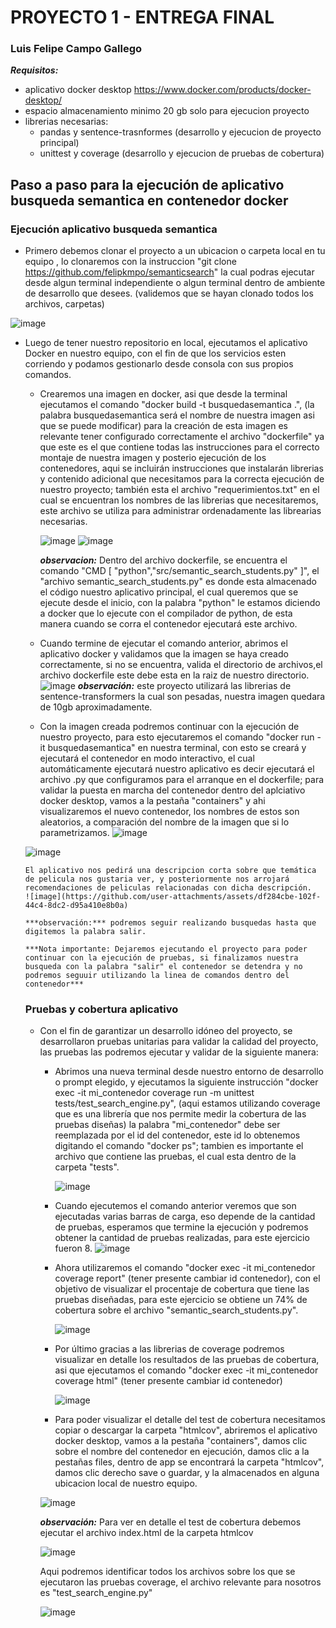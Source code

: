 # PROYECTO 1 - ENTREGA FINAL
### Luis Felipe Campo Gallego

***Requisitos:*** 
- aplicativo docker desktop https://www.docker.com/products/docker-desktop/
- espacio almacenamiento minimo 20 gb solo para ejecucion proyecto
- librerias necesarias:
   - pandas y sentence-trasnformes (desarrollo y ejecucion de proyecto principal)
   - unittest y coverage (desarrollo y ejecucion de pruebas de cobertura) 
  
## Paso a paso para la ejecución de aplicativo busqueda semantica en contenedor docker
### Ejecución aplicativo busqueda semantica
- Primero debemos clonar el proyecto a un ubicacion o carpeta local en tu equipo , lo clonaremos con la instruccion "git clone https://github.com/felipkmpo/semanticsearch" la cual podras ejecutar desde algun terminal independiente o algun terminal dentro de ambiente de desarrollo que desees. (validemos que se hayan clonado todos los archivos, carpetas)

![image](https://github.com/user-attachments/assets/77b79883-822f-4f94-a35c-73c6929ad287)

- Luego de tener nuestro repositorio en local, ejecutamos el aplicativo Docker en nuestro equipo, con el fin de que los servicios esten corriendo y podamos gestionarlo desde consola con sus propios comandos.
  
    - Crearemos una imagen en docker, asi que desde la terminal ejecutamos el comando "docker build -t busquedasemantica .", (la palabra busquedasemantica será el nombre de nuestra imagen asi que se puede 
      modificar) para la creación de esta imagen es relevante tener configurado correctamente el archivo "dockerfile" ya que este es el que contiene todas las instrucciones para el correcto montaje de nuestra 
      imagen y posterio ejecución de los contenedores, aqui se incluirán instrucciones que instalarán librerias y contenido adicional que necesitamos para la correcta ejecución de nuestro proyecto; también 
      esta el archivo "requerimientos.txt" en el cual se encuentran los nombres de las librerias que necesitaremos, este archivo se utiliza para administrar ordenadamente las librearias necesarias.
  
      ![image](https://github.com/user-attachments/assets/f290ba7f-6f74-4b4a-9f55-b14cc9cbf004)
      ![image](https://github.com/user-attachments/assets/857fbddf-9ebf-4409-943d-8296bf5e9cb8)

        ***observacion:*** Dentro del archivo dockerfile, se encuentra el comando "CMD [ "python","src/semantic_search_students.py" ]", el "archivo semantic_search_students.py" es donde esta almacenado
        el código nuestro aplicativo principal, el cual queremos que se ejecute desde el inicio, con la palabra "python" le estamos diciendo a docker que lo ejecute con el compilador de python, de esta manera 
        cuando se corra el contenedor ejecutará este archivo.
    - Cuando termine de ejecutar el comando anterior, abrimos el aplicativo docker y validamos que la imagen  se haya creado correctamente, si no se encuentra, valida el directorio de archivos,el archivo 
    dockerfile este debe esta en la raiz de nuestro directorio.
      ![image](https://github.com/user-attachments/assets/ae2aaf60-44b3-4ac1-8b3f-494bd6080315)
        ***observación:*** este proyecto utilizará las librerias de sentence-transformers la cual son pesadas, nuestra imagen quedara de 10gb aproximadamente.
    - Con la imagen creada podremos continuar con la ejecución de nuestro proyecto, para esto ejecutaremos el comando "docker run -it busquedasemantica" en nuestra terminal, con esto se creará y ejecutará el 
     contenedor en modo interactivo, el cual automáticamente ejecutará nuestro aplicativo es decir ejecutará el archivo .py que configuramos para el arranque en el dockerfile; para validar la puesta en marcha 
     del contenedor dentro del aplciativo docker desktop, vamos a la pestaña "containers" y ahi visualizaremos el nuevo contenedor, los nombres de estos son aleatorios, a comparación del nombre de la imagen 
     que si lo parametrizamos.
     ![image](https://github.com/user-attachments/assets/a998316a-bb5d-4448-8471-9818cd08138c)

     ![image](https://github.com/user-attachments/assets/1b04d739-d643-4066-99d4-54288761c489)

      El aplicativo nos pedirá una descripcion corta sobre que temática de pelicula nos gustaria ver, y posteriormente nos arrojará recomendaciones de peliculas relacionadas con dicha descripción.
      ![image](https://github.com/user-attachments/assets/df284cbe-102f-44c4-8dc2-d95a410e8b0a)

      ***observación:*** podremos seguir realizando busquedas hasta que digitemos la palabra salir.
 
      ***Nota importante: Dejaremos ejecutando el proyecto para poder continuar con la ejecución de pruebas, si finalizamos nuestra busqueda con la palabra "salir" el contenedor se detendra y no
      podremos seguuir utilizando la linea de comandos dentro del contenedor***

  ### Pruebas y cobertura aplicativo

   - Con el fin de garantizar un desarrollo idóneo del proyecto, se desarrollaron pruebas unitarias para validar la calidad del proyecto, las pruebas las podremos ejecutar y validar de la siguiente manera:
     
        - Abrimos una nueva terminal desde nuestro entorno de desarrollo o prompt elegido, y ejecutamos la siguiente instrucción "docker exec -it mi_contenedor coverage run -m unittest 
          tests/test_search_engine.py", (aqui estamos utilizando coverage que es una librería que nos permite medir la cobertura de las pruebas diseñas) la palabra "mi_contenedor" debe ser reemplazada por el 
          id del contenedor, este id lo obtenemos digitando el comando "docker ps"; tambien es importante el archivo que contiene las pruebas, el cual esta dentro de la carpeta "tests".
  
          ![image](https://github.com/user-attachments/assets/2b1ad691-c2c6-4761-ba53-7a5c9b2e33a2)

        - Cuando ejecutemos el comando anterior veremos que son ejecutadas varias barras de carga, eso depende de la cantidad de pruebas, esperamos que termine la ejecución y podremos obtener la cantidad
          de pruebas realizadas, para este ejercicio fueron 8.
          ![image](https://github.com/user-attachments/assets/8cfcc494-6d91-473e-be10-12bd21757937)

        - Ahora utilizaremos el comando "docker exec -it mi_contenedor coverage report" (tener presente cambiar id contenedor), con el objetivo de visualizar el procentaje de cobertura que tiene las pruebas
          diseñadas, para este ejercicio se obtiene un 74% de cobertura sobre el archivo "semantic_search_students.py".

          ![image](https://github.com/user-attachments/assets/4f204491-e8f1-44d1-9904-a11cb824d5cd)

        - Por último gracias a las librerias de coverage podremos visualizar en detalle los resultados de las pruebas de cobertura, asi que ejecutamos el comando "docker exec -it mi_contenedor  coverage html"
          (tener presente cambiar id contenedor)
          
          ![image](https://github.com/user-attachments/assets/ba054312-fa92-46f3-9a78-3e74d9d9d0af)

        - Para poder visualizar el detalle del test de cobertura necesitamos copiar o descargar la carpeta "htmlcov", abriremos el aplicativo docker desktop, vamos a la pestaña "containers", damos clic sobre           el nombre del contenedor en ejecución, damos clic a la pestañas files, dentro de app se encontrará la carpeta "htmlcov", damos clic derecho save o guardar, y la almacenados en alguna ubicacion local           de nuestro equipo.
          
        ![image](https://github.com/user-attachments/assets/97fcd073-e3a8-49a7-8dee-70a7b99a200a)



     ***observación:*** Para ver en detalle el test de cobertura debemos ejecutar el archivo index.html de la carpeta htmlcov

        ![image](https://github.com/user-attachments/assets/acf91519-b920-4c96-9aeb-06a85e719cc8)

        Aqui podremos identificar todos los archivos sobre los que se ejecutaron las pruebas coverage, el archivo relevante para nosotros es "test_search_engine.py"

       ![image](https://github.com/user-attachments/assets/3d8f2271-3c65-4b0e-a200-176d809936ee)



